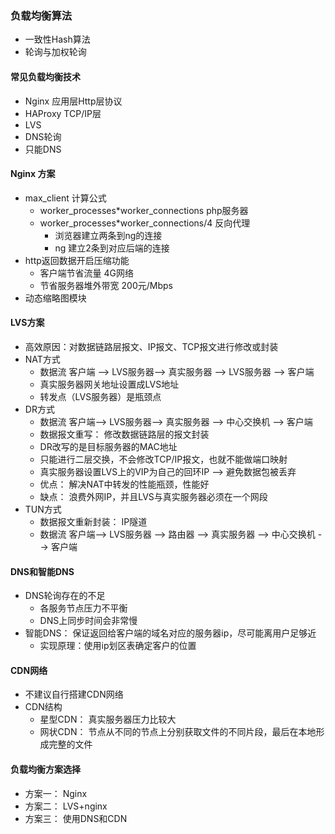 ### 负载均衡算法
- 一致性Hash算法
- 轮询与加权轮询


#### 常见负载均衡技术
- Nginx   应用层Http层协议
- HAProxy TCP/IP层
- LVS 
- DNS轮询
- 只能DNS


#### Nginx 方案
- max_client 计算公式
    - worker_processes*worker_connections      php服务器
    - worker_processes*worker_connections/4    反向代理
        - 浏览器建立两条到ng的连接
        - ng 建立2条到对应后端的连接
- http返回数据开启压缩功能
    - 客户端节省流量 4G网络
    - 节省服务器堆外带宽   200元/Mbps
- 动态缩略图模块


#### LVS方案
- 高效原因：对数据链路层报文、IP报文、TCP报文进行修改或封装
- NAT方式
    - 数据流   客户端 --> LVS服务器--> 真实服务器 --> LVS服务器 --> 客户端
    - 真实服务器网关地址设置成LVS地址
    - 转发点（LVS服务器）是瓶颈点
- DR方式
    - 数据流  客户端--> LVS服务器--> 真实服务器 --> 中心交换机 --> 客户端
    - 数据报文重写： 修改数据链路层的报文封装
    - DR改写的是目标服务器的MAC地址
    - 只能进行二层交换，不会修改TCP/IP报文，也就不能做端口映射
    - 真实服务器设置LVS上的VIP为自己的回环IP   --> 避免数据包被丢弃
    - 优点： 解决NAT中转发的性能瓶颈，性能好
    - 缺点： 浪费外网IP，并且LVS与真实服务器必须在一个网段 
- TUN方式
    - 数据报文重新封装： IP隧道
    - 数据流  客户端--> LVS服务器 --> 路由器 --> 真实服务器 --> 中心交换机 --> 客户端

#### DNS和智能DNS
- DNS轮询存在的不足
    - 各服务节点压力不平衡
    - DNS上同步时间会非常慢
- 智能DNS： 保证返回给客户端的域名对应的服务器ip，尽可能离用户足够近
    - 实现原理：使用ip划区表确定客户的位置


#### CDN网络
- 不建议自行搭建CDN网络
- CDN结构
    - 星型CDN： 真实服务器压力比较大
    - 网状CDN： 节点从不同的节点上分别获取文件的不同片段，最后在本地形成完整的文件


#### 负载均衡方案选择
- 方案一： Nginx                       
- 方案二： LVS+nginx       
- 方案三： 使用DNS和CDN
 

    
